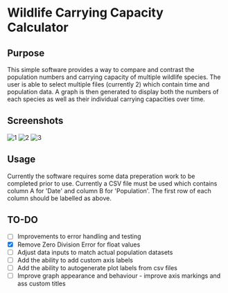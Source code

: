 # Wildlife Carrying Capacity Calculator
 
## Purpose

This simple software provides a way to compare and contrast the population numbers and carrying capacity of multiple wildlife species. The user is able to select multiple files (currently 2) which contain time and population data. A graph is then generated to display both the numbers of each species as well as their individual carrying capacities over time.

## Screenshots

![1](https://user-images.githubusercontent.com/66743889/198053376-356970c9-ee1d-4140-b5c5-92316ef642d8.png)
![2](https://user-images.githubusercontent.com/66743889/198053378-34729e86-a8cb-4416-b239-66740e7d590a.png)
![3](https://user-images.githubusercontent.com/66743889/198073180-8b5bce0d-8c08-4068-85df-6436e094054f.png)

## Usage

Currently the software requires some data preperation work to be completed prior to use. Currently a CSV file must be used which contains column A for 'Date' and column B for 'Population'. The first row of each column should be labelled as above. 

## TO-DO

- [ ]  Improvements to error handling and testing
- [x]  Remove Zero Division Error for float values
- [ ]  Adjust data inputs to match actual population datasets
- [ ]  Add the ability to add custom axis labels
- [ ]  Add the ability to autogenerate plot labels from csv files
- [ ]  Improve graph appearance and behaviour - improve axis markings and ass custom titles
